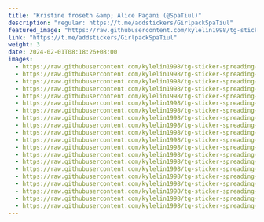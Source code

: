 ```yaml
---
title: "Kristine froseth &amp; Alice Pagani (@SpaTiul)"
description: "regular: https://t.me/addstickers/GirlpackSpaTiul"
featured_image: "https://raw.githubusercontent.com/kylelin1998/tg-sticker-spreading-worldwide-images/main/img/f3831b1e-534c-4cc6-aed6-1e8b450435db.jpg"
link: "https://t.me/addstickers/GirlpackSpaTiul"
weight: 3
date: 2024-02-01T08:18:26+08:00
images:
  - https://raw.githubusercontent.com/kylelin1998/tg-sticker-spreading-worldwide-images/main/img/f3831b1e-534c-4cc6-aed6-1e8b450435db.jpg
  - https://raw.githubusercontent.com/kylelin1998/tg-sticker-spreading-worldwide-images/main/img/101bf078-3cab-413e-9ab9-e7fb9e73ce3a.jpg
  - https://raw.githubusercontent.com/kylelin1998/tg-sticker-spreading-worldwide-images/main/img/7969eae0-31b0-403e-8dd3-b663ad6170a8.jpg
  - https://raw.githubusercontent.com/kylelin1998/tg-sticker-spreading-worldwide-images/main/img/453488d7-1710-432a-824c-76c75cabd7ee.jpg
  - https://raw.githubusercontent.com/kylelin1998/tg-sticker-spreading-worldwide-images/main/img/c5ff6fd6-f6fa-48da-84cb-d98d55eb598c.jpg
  - https://raw.githubusercontent.com/kylelin1998/tg-sticker-spreading-worldwide-images/main/img/1530a438-8324-4128-b60a-32aa617630a1.jpg
  - https://raw.githubusercontent.com/kylelin1998/tg-sticker-spreading-worldwide-images/main/img/6a309865-cb70-40f0-808b-5417e6d6a3c3.jpg
  - https://raw.githubusercontent.com/kylelin1998/tg-sticker-spreading-worldwide-images/main/img/8152074b-eb45-4aa8-bdaf-f1cba6a0c73d.jpg
  - https://raw.githubusercontent.com/kylelin1998/tg-sticker-spreading-worldwide-images/main/img/63ed5788-16d5-4f69-b9fe-e9fb8d087ed1.jpg
  - https://raw.githubusercontent.com/kylelin1998/tg-sticker-spreading-worldwide-images/main/img/7585dc46-28ea-4fd1-9efc-65d3c9642ad7.jpg
  - https://raw.githubusercontent.com/kylelin1998/tg-sticker-spreading-worldwide-images/main/img/3eac1cdc-c0bd-4542-a037-bd9e06f42205.jpg
  - https://raw.githubusercontent.com/kylelin1998/tg-sticker-spreading-worldwide-images/main/img/cc2f9cdc-1a53-4564-9307-340a74eaeae1.jpg
  - https://raw.githubusercontent.com/kylelin1998/tg-sticker-spreading-worldwide-images/main/img/008e54e8-0c27-4ae1-bae4-5e8f8a3e4e9c.jpg
  - https://raw.githubusercontent.com/kylelin1998/tg-sticker-spreading-worldwide-images/main/img/d821b336-b121-4b4c-b51a-e4f8d94ae1bf.jpg
  - https://raw.githubusercontent.com/kylelin1998/tg-sticker-spreading-worldwide-images/main/img/7d84e3a2-5583-44a1-961c-b6a21cefa6a0.jpg
  - https://raw.githubusercontent.com/kylelin1998/tg-sticker-spreading-worldwide-images/main/img/c2b04e23-779e-44f7-9309-394e1c21b2fc.jpg
  - https://raw.githubusercontent.com/kylelin1998/tg-sticker-spreading-worldwide-images/main/img/7e722f4e-7df7-4e03-8851-a104de737f8f.jpg
  - https://raw.githubusercontent.com/kylelin1998/tg-sticker-spreading-worldwide-images/main/img/dc2732d7-7bb5-4c21-8ae3-1c7bacbced62.jpg
  - https://raw.githubusercontent.com/kylelin1998/tg-sticker-spreading-worldwide-images/main/img/653d8970-c34a-4cf2-8662-d5983a859c80.jpg
  - https://raw.githubusercontent.com/kylelin1998/tg-sticker-spreading-worldwide-images/main/img/f3f74361-7d5f-4d49-91ce-87c836d44114.jpg
---
```

